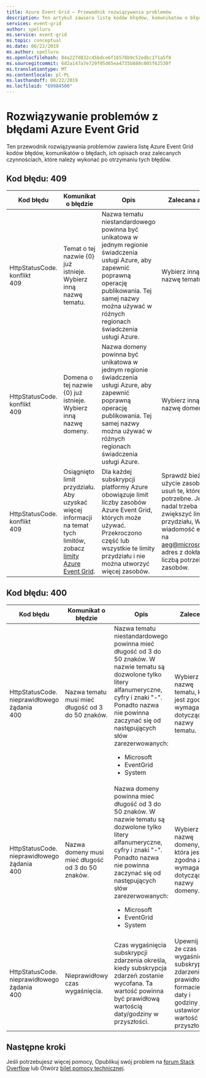 ```yaml
---
title: Azure Event Grid — Przewodnik rozwiązywania problemów
description: Ten artykuł zawiera listę kodów błędów, komunikatów o błędach, opisów i zalecanych akcji.
services: event-grid
author: spelluru
ms.service: event-grid
ms.topic: conceptual
ms.date: 08/22/2019
ms.author: spelluru
ms.openlocfilehash: 84a227d832c45bdce6f16578b9c52edbc171a5f8
ms.sourcegitcommit: 6d2a147a7e729f05d65ea4735b880c005f62530f
ms.translationtype: MT
ms.contentlocale: pl-PL
ms.lasthandoff: 08/22/2019
ms.locfileid: "69984500"
---
```

# <a name="troubleshoot-azure-event-grid-errors"></a>Rozwiązywanie problemów z błędami Azure Event Grid
Ten przewodnik rozwiązywania problemów zawiera listę Azure Event Grid kodów błędów, komunikatów o błędach, ich opisach oraz zalecanych czynnościach, które należy wykonać po otrzymaniu tych błędów. 

## <a name="error-code-409"></a>Kod błędu: 409
| Kod błędu | Komunikat o błędzie | Opis | Zalecana akcja |
| ---------- | ------------- | ----------- | -------------- | 
| HttpStatusCode. konflikt <br/>409 | Temat o tej nazwie {0} już istnieje. Wybierz inną nazwę tematu. | Nazwa tematu niestandardowego powinna być unikatowa w jednym regionie świadczenia usługi Azure, aby zapewnić poprawną operację publikowania. Tej samej nazwy można używać w różnych regionach świadczenia usługi Azure. | Wybierz inną nazwę tematu. |
| HttpStatusCode. konflikt <br/> 409 | Domena o tej nazwie {0} już istnieje. Wybierz inną nazwę domeny. | Nazwa domeny powinna być unikatowa w jednym regionie świadczenia usługi Azure, aby zapewnić poprawną operację publikowania. Tej samej nazwy można używać w różnych regionach świadczenia usługi Azure. | Wybierz inną nazwę domeny. |
| HttpStatusCode. konflikt<br/>409 | Osiągnięto limit przydziału. Aby uzyskać więcej informacji na temat tych limitów, zobacz [limity Azure Event Grid](../azure-subscription-service-limits.md#event-grid-limits).  | Dla każdej subskrypcji platformy Azure obowiązuje limit liczby zasobów Azure Event Grid, których może używać. Przekroczono część lub wszystkie te limity przydziału i nie można utworzyć więcej zasobów. |  Sprawdź bieżące użycie zasobów i usuń te, które nie są potrzebne. Jeśli nadal trzeba zwiększyć limit przydziału, Wyślij wiadomość e-mail na [aeg@microsoft.com](mailto:aeg@microsoft.com) adres z dokładną liczbą potrzebnych zasobów. |

## <a name="error-code-400"></a>Kod błędu: 400
| Kod błędu | Komunikat o błędzie | Opis | Zalecenie |
| ---------- | ------------- | ----------- | -------------- | 
| HttpStatusCode. nieprawidłowego żądania<br/>400 | Nazwa tematu musi mieć długość od 3 do 50 znaków. | Nazwa tematu niestandardowego powinna mieć długość od 3 do 50 znaków. W nazwie tematu są dozwolone tylko litery alfanumeryczne, cyfry i znaki "-". Ponadto nazwa nie powinna zaczynać się od następujących słów zarezerwowanych: <ul><li>Microsoft</li><li>EventGrid</li><li>System</li></ul> | Wybierz inną nazwę tematu, która jest zgodna z wymaganiami dotyczącymi nazwy tematu. |
| HttpStatusCode. nieprawidłowego żądania<br/>400 | Nazwa domeny musi mieć długość od 3 do 50 znaków. | Nazwa domeny powinna mieć długość od 3 do 50 znaków. W nazwie tematu są dozwolone tylko litery alfanumeryczne, cyfry i znaki "-". Ponadto nazwa nie powinna zaczynać się od następujących słów zarezerwowanych:<ul><li>Microsoft</li><li>EventGrid</li><li>System</li> | Wybierz inną nazwę domeny, która jest zgodna z wymaganiami dotyczącymi nazwy domeny. |
| HttpStatusCode. nieprawidłowego żądania<br/>400 | Nieprawidłowy czas wygaśnięcia. | Czas wygaśnięcia subskrypcji zdarzenia określa, kiedy subskrypcja zdarzeń zostanie wycofana. Ta wartość powinna być prawidłową wartością daty/godziny w przyszłości.| Upewnij się, że czas wygaśnięcia subskrypcji zdarzenia w prawidłowym formacie daty i godziny jest ustawiony na wartość w przyszłości. |

## <a name="next-steps"></a>Następne kroki
Jeśli potrzebujesz więcej pomocy, Opublikuj swój problem na [forum Stack Overflow](https://stackoverflow.com/questions/tagged/azure-eventgrid) lub Otwórz [bilet pomocy technicznej](https://azure.microsoft.com/support/options/). 
